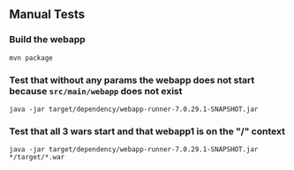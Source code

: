 Manual Tests
------------

### Build the webapp

    mvn package

### Test that without any params the webapp does not start because `src/main/webapp` does not exist

    java -jar target/dependency/webapp-runner-7.0.29.1-SNAPSHOT.jar

### Test that all 3 wars start and that webapp1 is on the "/" context

    java -jar target/dependency/webapp-runner-7.0.29.1-SNAPSHOT.jar */target/*.war
